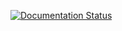 [![Documentation Status](https://readthedocs.org/projects/deepnet/badge/?version=latest)](https://deepnet.readthedocs.io/?badge=latest)